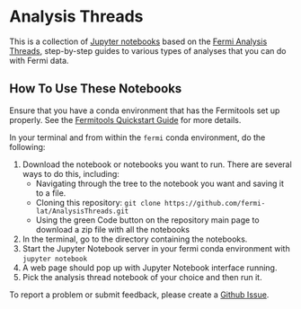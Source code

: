 # Analysis Threads
This is a collection of [Jupyter notebooks](https://jupyter.org/) based on the [Fermi Analysis Threads](https://fermi.gsfc.nasa.gov/ssc/data/analysis/scitools/), step-by-step guides to various types of analyses that you can do with Fermi data.

## How To Use These Notebooks

Ensure that you have a conda environment that has the Fermitools set up properly. See the [Fermitools Quickstart Guide](https://github.com/fermi-lat/fermitools-conda) for more details. 

In your terminal and from within the `fermi` conda environment, do the following:

1. Download the notebook or notebooks you want to run. There are several ways to do this, including:
    - Navigating through the tree to the notebook you want and saving it to a file. 
    - Cloning this repository: `git clone https://github.com/fermi-lat/AnalysisThreads.git`
    - Using the green Code button on the repository main page to download a zip file with all the notebooks
1. In the terminal, go to the directory containing the notebooks.
1. Start the Jupyter Notebook server in your fermi conda environment with `jupyter notebook`
1. A web page should pop up with Jupyter Notebook interface running. 
1. Pick the analysis thread notebook of your choice and then run it. 

To report a problem or submit feedback, please create a [Github Issue](https://github.com/fermi-lat/AnalysisThreads/issues). 
